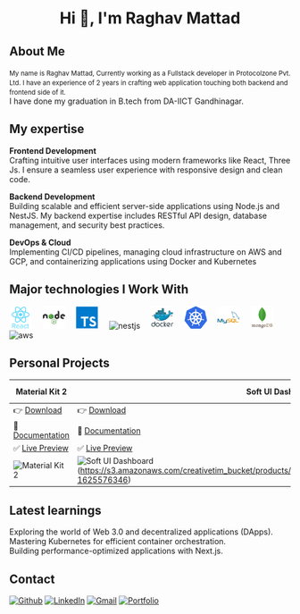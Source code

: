 <h1 align="center">Hi 👋, I'm Raghav Mattad</h1>

## About Me

<small> My name is Raghav Mattad, Currently working as a Fullstack developer in Protocolzone Pvt. Ltd.
I have an experience of 2 years in crafting web application touching both backend and frontend side of it. </small>
</br>
I have done my graduation in B.tech from DA-IICT Gandhinagar.</small>

## My expertise

<b>Frontend Development</b> <br>
Crafting intuitive user interfaces using modern frameworks like React, Three Js. I ensure a seamless user experience with responsive design and clean code.

<b>Backend Development</b> <br>
Building scalable and efficient server-side applications using Node.js and NestJS. My backend expertise includes RESTful API design, database management, and security best practices.

<b>DevOps & Cloud</b> <br>
Implementing CI/CD pipelines, managing cloud infrastructure on AWS and GCP, and containerizing applications using Docker and Kubernetes

## Major technologies I Work With
<p>
  <img src="https://raw.githubusercontent.com/devicons/devicon/master/icons/react/react-original-wordmark.svg" alt="React" width="40" height="40"/>&nbsp;&nbsp;&nbsp;&nbsp;
  <img src="https://raw.githubusercontent.com/devicons/devicon/master/icons/nodejs/nodejs-original-wordmark.svg" alt="Node.js" width="40" height="40"/>&nbsp;&nbsp;&nbsp;&nbsp;
  <img src="https://raw.githubusercontent.com/devicons/devicon/master/icons/typescript/typescript-original.svg" alt="TypeScript" width="40" height="40"/>&nbsp;&nbsp;&nbsp;&nbsp;
  <img src="https://nestjs.com/img/logo_text.svg" alt="nestjs" width="40" height="40"/>&nbsp;&nbsp;&nbsp;&nbsp;
  <img src="https://raw.githubusercontent.com/devicons/devicon/master/icons/docker/docker-original-wordmark.svg" alt="Docker" width="40" height="40"/>&nbsp;&nbsp;&nbsp;&nbsp;
  <img src="https://raw.githubusercontent.com/kubernetes/kubernetes/master/logo/logo.png" alt="kubernetes" width="40" height="40"/>&nbsp;&nbsp;&nbsp;&nbsp;
  <img src="https://raw.githubusercontent.com/devicons/devicon/master/icons/mysql/mysql-original-wordmark.svg" alt="MySQL" width="40" height="40"/>&nbsp;&nbsp;&nbsp;&nbsp;
  <img src="https://raw.githubusercontent.com/devicons/devicon/master/icons/mongodb/mongodb-original-wordmark.svg" alt="MongoDB" width="40" height="40"/>&nbsp;&nbsp;&nbsp;&nbsp;
  <img src="https://cdn.jsdelivr.net/gh/devicons/devicon/icons/amazonwebservices/amazonwebservices-original-wordmark.svg" alt="aws" width="40" height="40"/>
</p>




## Personal Projects

Material Kit 2 | Soft UI Dashboard | Soft UI React Native 
-------------- | ----------------- | -------------------- 
👉 [Download](https://www.creative-tim.com/product/material-kit) | 👉 [Download](https://www.creative-tim.com/product/soft-ui-dashboard) | 👉 [Download](https://www.creative-tim.com/product/soft-ui-react-native)
📖 [Documentation](https://www.creative-tim.com/learning-lab/bootstrap/overview/material-kit) | 📖 [Documentation](https://www.creative-tim.com/learning-lab/bootstrap/overview/soft-ui-dashboard) | 📖 [Documentation](https://www.creative-tim.com/learning-lab/react-native/overview/soft) 
✅ [Live Preview](https://demos.creative-tim.com/material-kit/index.html) | ✅ [Live Preview](https://demos.creative-tim.com/soft-ui-dashboard/pages/dashboard.html) | ✅ [Live Preview](https://demos.creative-tim.com/soft-ui-react-native/) 
![Material Kit 2](https://s3.amazonaws.com/creativetim_bucket/products/38/original/material-kit.jpg?1633601280) | ![Soft UI Dashboard](https://s3.amazonaws.com/creativetim_bucket/products/450/original/opt_sd_free_thumbnail.jpg?1617715816) (https://s3.amazonaws.com/creativetim_bucket/products/490/original/opt_soft_ui_react_native_thumbnail.jpg?1625576346)

## Latest learnings
Exploring the world of Web 3.0 and decentralized applications (DApps). <br>
Mastering Kubernetes for efficient container orchestration. <br>
Building performance-optimized applications with Next.js. <br>


## Contact

[![Github](https://img.shields.io/badge/Github-100000?style=for-the-badge&logo=github&logoColor=white)](https://github.com/creativetimofficial)
[![LinkedIn](https://img.shields.io/badge/LinkedIn-0077B5?style=for-the-badge&logo=linkedin&logoColor=white)](https://www.linkedin.com/in/creative-tim-1b54778b)
[![Gmail](https://img.shields.io/badge/Gmail-D14836?style=for-the-badge&logo=gmail&logoColor=white)]()
[![Portfolio](https://img.shields.io/badge/Gmail-D14836?style=for-the-badge&logoColor=orange)]()
